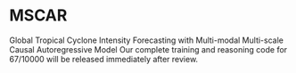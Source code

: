 # MSCAR
Global Tropical Cyclone Intensity Forecasting with Multi-modal Multi-scale Causal Autoregressive Model
Our complete training and reasoning code for 67/10000 will be released immediately after review.

